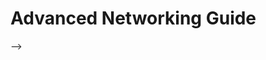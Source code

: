 <!-- import DocCardList from '@theme/DocCardList' -->

# Advanced Networking Guide
<!--
TODO:
Advanced Networking Guide
Explaining each of the concepts used in Anselm's `Basic` networked example/tutorial individually.
Goal: Build knowledge on how to create customized networking code.

<!-- <DocCardList /> -->
-->


